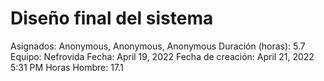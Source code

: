 # Diseño final del sistema

Asignados: Anonymous, Anonymous, Anonymous
Duración (horas): 5.7
Equipo: Nefrovida
Fecha: April 19, 2022
Fecha de creación: April 21, 2022 5:31 PM
Horas Hombre: 17.1